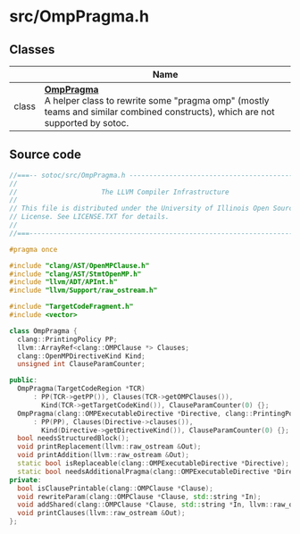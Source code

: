 # src/OmpPragma.h



## Classes

|                | Name           |
| -------------- | -------------- |
| class | **[OmpPragma](Classes/classOmpPragma/)** <br>A helper class to rewrite some "pragma omp" (mostly teams and similar combined constructs), which are not supported by sotoc.  |




## Source code
```cpp
//===-- sotoc/src/OmpPragma.h ---------------------------------------------===//
//
//                     The LLVM Compiler Infrastructure
//
// This file is distributed under the University of Illinois Open Source
// License. See LICENSE.TXT for details.
//
//===----------------------------------------------------------------------===//

#pragma once

#include "clang/AST/OpenMPClause.h"
#include "clang/AST/StmtOpenMP.h"
#include "llvm/ADT/APInt.h"
#include "llvm/Support/raw_ostream.h"

#include "TargetCodeFragment.h"
#include <vector>

class OmpPragma {
  clang::PrintingPolicy PP;
  llvm::ArrayRef<clang::OMPClause *> Clauses;
  clang::OpenMPDirectiveKind Kind;
  unsigned int ClauseParamCounter;

public:
  OmpPragma(TargetCodeRegion *TCR)
      : PP(TCR->getPP()), Clauses(TCR->getOMPClauses()),
        Kind(TCR->getTargetCodeKind()), ClauseParamCounter(0) {};
  OmpPragma(clang::OMPExecutableDirective *Directive, clang::PrintingPolicy PP)
      : PP(PP), Clauses(Directive->clauses()),
        Kind(Directive->getDirectiveKind()), ClauseParamCounter(0) {};
  bool needsStructuredBlock();
  void printReplacement(llvm::raw_ostream &Out);
  void printAddition(llvm::raw_ostream &Out);
  static bool isReplaceable(clang::OMPExecutableDirective *Directive);
  static bool needsAdditionalPragma(clang::OMPExecutableDirective *Directive);
private:
  bool isClausePrintable(clang::OMPClause *Clause);
  void rewriteParam(clang::OMPClause *Clause, std::string *In);
  void addShared(clang::OMPClause *Clause, std::string *In, llvm::raw_ostream &Out);
  void printClauses(llvm::raw_ostream &Out);
};
```



